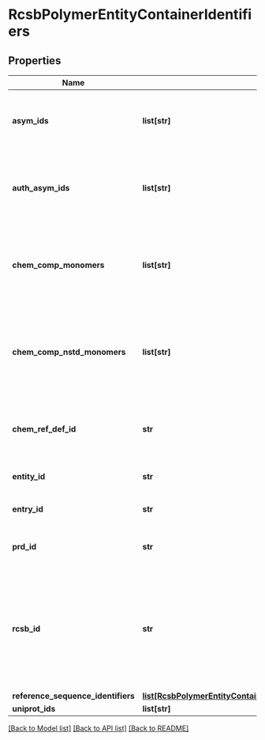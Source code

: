 # RcsbPolymerEntityContainerIdentifiers

## Properties
Name | Type | Description | Notes
------------ | ------------- | ------------- | -------------
**asym_ids** | **list[str]** | Instance identifiers corresponding to copies of the entity in this container. | [optional] 
**auth_asym_ids** | **list[str]** | Author instance identifiers corresponding to copies of the entity in this container. | [optional] 
**chem_comp_monomers** | **list[str]** | Unique list of monomer chemical component identifiers in the polymer entity in this container. | [optional] 
**chem_comp_nstd_monomers** | **list[str]** | Unique list of non-standard monomer chemical component identifiers in the polymer entity in this container. | [optional] 
**chem_ref_def_id** | **str** | The chemical reference definition identifier for the entity in this container. | [optional] 
**entity_id** | **str** | Entity identifier for the container. | 
**entry_id** | **str** | Entry identifier for the container. | 
**prd_id** | **str** | The BIRD identifier for the entity in this container. | [optional] 
**rcsb_id** | **str** | A unique identifier for each object in this entity container formed by  an underscore separated concatenation of entry and entity identifiers. | [optional] 
**reference_sequence_identifiers** | [**list[RcsbPolymerEntityContainerIdentifiersReferenceSequenceIdentifiers]**](RcsbPolymerEntityContainerIdentifiersReferenceSequenceIdentifiers.md) |  | [optional] 
**uniprot_ids** | **list[str]** |  | [optional] 

[[Back to Model list]](../README.md#documentation-for-models) [[Back to API list]](../README.md#documentation-for-api-endpoints) [[Back to README]](../README.md)

